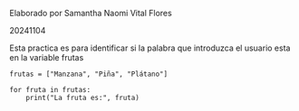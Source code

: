 Elaborado por Samantha Naomi Vital Flores

20241104

Esta practica es para identificar si la palabra que introduzca el usuario esta en la variable frutas
```
frutas = ["Manzana", "Piña", "Plátano"]

for fruta in frutas:
    print("La fruta es:", fruta)
```
